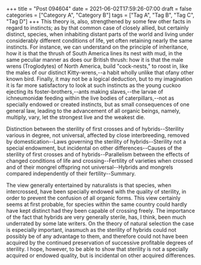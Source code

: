 +++
title = "Post 094604"
date = 2021-06-02T17:59:26-07:00
draft = false
categories = ["Category A", "Category B"]
tags = ["Tag A", "Tag B", "Tag C", "Tag D"]
+++
This theory is, also, strengthened by some few other facts in regard to instincts; as by that common case of closely allied, but certainly distinct, species, when inhabiting distant parts of the world and living under considerably different conditions of life, yet often retaining nearly the same instincts. For instance, we can understand on the principle of inheritance, how it is that the thrush of South America lines its nest with mud, in the same peculiar manner as does our British thrush: how it is that the male wrens (Troglodytes) of North America, build "cock-nests," to roost in, like the males of our distinct Kitty-wrens,--a habit wholly unlike that ofany other known bird. Finally, it may not be a logical deduction, but to my imagination it is far more satisfactory to look at such instincts as the young cuckoo ejecting its foster-brothers,--ants making slaves,--the larvae of ichneumonidæ feeding within the live bodies of caterpillars,--not as specially endowed or created instincts, but as small consequences of one general law, leading to the advancement of all organic beings, namely, multiply, vary, let the strongest live and the weakest die.

Distinction between the sterility of first crosses and of hybrids--Sterility various in degree, not universal, affected by close interbreeding, removed by domestication--Laws governing the sterility of hybrids--Sterility not a special endowment, but incidental on other differences--Causes of the sterility of first crosses and of hybrids--Parallelism between the effects of changed conditions of life and crossing--Fertility of varieties when crossed and of their mongrel offspring not universal--Hybrids and mongrels compared independently of their fertility--Summary.

The view generally entertained by naturalists is that species, when intercrossed, have been specially endowed with the quality of sterility, in order to prevent the confusion of all organic forms. This view certainly seems at first probable, for species within the same country could hardly have kept distinct had they been capable of crossing freely. The importance of the fact that hybrids are very generally sterile, has, I think, been much underrated by some late writers. On the theory of natural selection the case is especially important, inasmuch as the sterility of hybrids could not possibly be of any advantage to them, and therefore could not have been acquired by the continued preservation of successive profitable degrees of sterility. I hope, however, to be able to show that sterility is not a specially acquired or endowed quality, but is incidental on other acquired differences.
